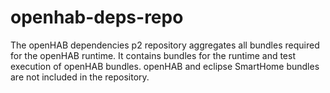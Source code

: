 # openhab-deps-repo

The openHAB dependencies p2 repository aggregates all bundles required for the openHAB runtime.
It contains bundles for the runtime and test execution of openHAB bundles.
openHAB and eclipse SmartHome bundles are not included in the repository.


